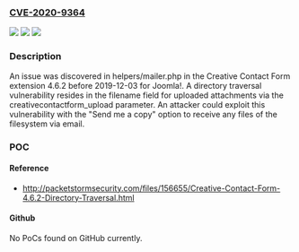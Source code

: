 ### [CVE-2020-9364](https://cve.mitre.org/cgi-bin/cvename.cgi?name=CVE-2020-9364)
![](https://img.shields.io/static/v1?label=Product&message=n%2Fa&color=blue)
![](https://img.shields.io/static/v1?label=Version&message=n%2Fa&color=blue)
![](https://img.shields.io/static/v1?label=Vulnerability&message=n%2Fa&color=brighgreen)

### Description

An issue was discovered in helpers/mailer.php in the Creative Contact Form extension 4.6.2 before 2019-12-03 for Joomla!. A directory traversal vulnerability resides in the filename field for uploaded attachments via the creativecontactform_upload parameter. An attacker could exploit this vulnerability with the "Send me a copy" option to receive any files of the filesystem via email.

### POC

#### Reference
- http://packetstormsecurity.com/files/156655/Creative-Contact-Form-4.6.2-Directory-Traversal.html

#### Github
No PoCs found on GitHub currently.

